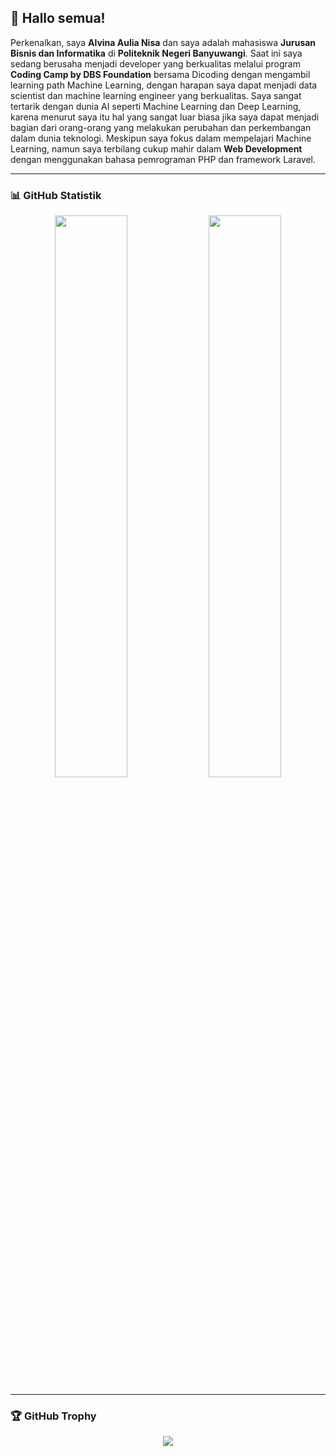 ## 👋 Hallo semua!

Perkenalkan, saya **Alvina Aulia Nisa** dan saya adalah mahasiswa **Jurusan Bisnis dan Informatika** di **Politeknik Negeri Banyuwangi**. Saat ini saya sedang berusaha menjadi developer yang berkualitas melalui program **Coding Camp by DBS Foundation** bersama Dicoding dengan mengambil learning path Machine Learning, dengan harapan saya dapat menjadi data scientist dan machine learning engineer yang berkualitas. Saya sangat tertarik dengan dunia AI seperti Machine Learning dan Deep Learning, karena menurut saya itu hal yang sangat luar biasa jika saya dapat menjadi bagian dari orang-orang yang melakukan perubahan dan perkembangan dalam dunia teknologi. Meskipun saya fokus dalam mempelajari Machine Learning, namun saya terbilang cukup mahir dalam **Web Development** dengan menggunakan bahasa pemrograman PHP dan framework Laravel.

---

### 📊 GitHub Statistik

<p align="center">
  <img width="48%" src="https://github-readme-stats.vercel.app/api?username=alvinaaulia&show_icons=true&theme=tokyonight&rank_icon=github" />
  <img width="48%" src="https://github-readme-stats.vercel.app/api/top-langs/?username=alvinaaulia&layout=compact&theme=tokyonight&hide_progress=false&langs_count=5" />
</p>

---

### 🏆 GitHub Trophy

<p align="center">
  <img src="https://github-profile-trophy.vercel.app/?username=alvinaaulia&theme=darkhub&no-frame=true&no-bg=true&margin-w=15" />
</p>
